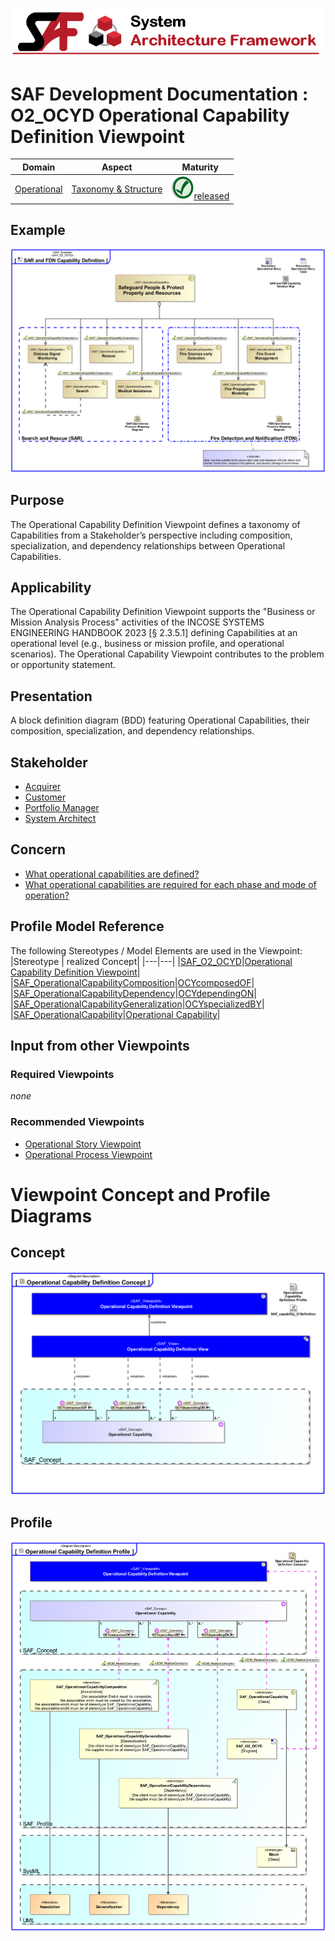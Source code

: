 ![System Architecture Framework](../../diagrams/Banner_SAF.png)
# SAF Development Documentation : **O2_OCYD** Operational Capability Definition Viewpoint
|**Domain**|**Aspect**|**Maturity**|
| --- | --- | --- |
|[Operational](../../domains.md#Domain-Operational)|[Taxonomy & Structure](../../aspects.md#Aspect-Taxonomy-&-Structure)|![Released](../../diagrams/Symbol_confirmed.png )[released](../../using-saf/maturity.md#released)|
## Example
![Operational-Capability-Definition-Viewpoint-primary-example.svg](../../diagrams/vp-examples/Operational-Capability-Definition-Viewpoint-primary-example.svg)
## Purpose
The Operational Capability Definition Viewpoint defines a taxonomy of Capabilities from a Stakeholder’s perspective including composition, specialization, and dependency relationships between Operational Capabilities.
## Applicability
The Operational Capability Definition Viewpoint supports the "Business or Mission Analysis Process" activities of the INCOSE SYSTEMS ENGINEERING HANDBOOK 2023 [§ 2.3.5.1] defining Capabilities at an operational level (e.g., business or mission profile, and operational scenarios). The Operational Capability Viewpoint contributes to the problem or opportunity statement.
## Presentation
A block definition diagram (BDD) featuring Operational Capabilities, their composition, specialization, and dependency relationships.

## Stakeholder
* [Acquirer](../../stakeholders.md#Acquirer)
* [Customer](../../stakeholders.md#Customer)
* [Portfolio Manager](../../stakeholders.md#Portfolio-Manager)
* [System Architect](../../stakeholders.md#System-Architect)
## Concern
* [What operational capabilities are defined?](../../concerns.md#_2021x_2_8710274_1674479775616_727128_23367)
* [What operational capabilities are required for each phase and mode of operation?](../../concerns.md#_2021x_2_8710274_1674576759229_963784_23628)
## Profile Model Reference
The following Stereotypes / Model Elements are used in the Viewpoint:
|Stereotype | realized Concept|
|---|---|
|[SAF_O2_OCYD](../../stereotypes.md#SAF_O2_OCYD)|[Operational Capability Definition Viewpoint](../concept/concepts.md#Operational-Capability-Definition-Viewpoint)|
|[SAF_OperationalCapabilityComposition](../../stereotypes.md#SAF_OperationalCapabilityComposition)|[OCYcomposedOF](../concept/concepts.md#OCYcomposedOF)|
|[SAF_OperationalCapabilityDependency](../../stereotypes.md#SAF_OperationalCapabilityDependency)|[OCYdependingON](../concept/concepts.md#OCYdependingON)|
|[SAF_OperationalCapabilityGeneralization](../../stereotypes.md#SAF_OperationalCapabilityGeneralization)|[OCYspecializedBY](../concept/concepts.md#OCYspecializedBY)|
|[SAF_OperationalCapability](../../stereotypes.md#SAF_OperationalCapability)|[Operational Capability](../concept/concepts.md#Operational-Capability)|
## Input from other Viewpoints
### Required Viewpoints
*none*
### Recommended Viewpoints
* [Operational Story Viewpoint](Operational-Story-Viewpoint.md)
* [Operational Process Viewpoint](Operational-Process-Viewpoint.md)
# Viewpoint Concept and Profile Diagrams
## Concept
![Operational Capability Definition Concept](diagrams/Operational-Capability-Definition-Concept.svg)
## Profile
![Operational Capability Definition Profile](diagrams/Operational-Capability-Definition-Profile.svg)
